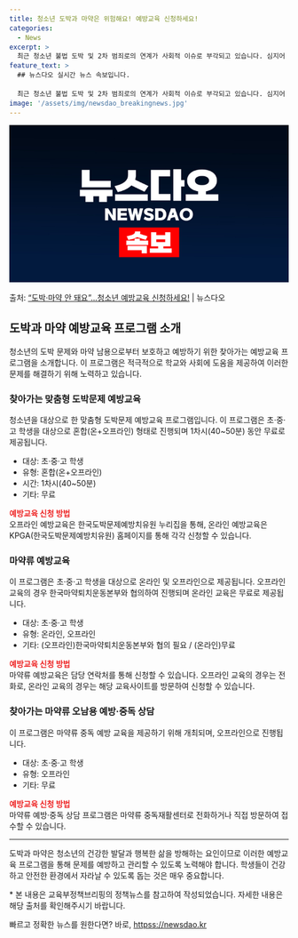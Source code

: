 ```yaml
---
title: 청소년 도박과 마약은 위험해요! 예방교육 신청하세요!
categories:
  - News
excerpt: >
  최근 청소년 불법 도박 및 2차 범죄로의 연계가 사회적 이슈로 부각되고 있습니다. 심지어 도박 빚을 감당하지…
feature_text: >
  ## 뉴스다오 실시간 뉴스 속보입니다.

  최근 청소년 불법 도박 및 2차 범죄로의 연계가 사회적 이슈로 부각되고 있습니다. 심지어 도박 빚을 감당하지…
image: '/assets/img/newsdao_breakingnews.jpg'
---
```


![뉴스다오 속보](/assets/img/newsdao_breakingnews.jpg)

<p>출처: <a href="httpss://newsdao.kr/2654" rel="dofollow">“도박·마약 안 돼요”…청소년 예방교육 신청하세요!</a> | 뉴스다오</p>

<h2 data-ke-size="size26">도박과 마약 예방교육 프로그램 소개</h2>
<p data-ke-size="size16">청소년의 도박 문제와 마약 남용으로부터 보호하고 예방하기 위한 찾아가는 예방교육 프로그램을 소개합니다. 이 프로그램은 적극적으로 학교와 사회에 도움을 제공하여 이러한 문제를 해결하기 위해 노력하고 있습니다.</p>

<h3>찾아가는 맞춤형 도박문제 예방교육</h3>
<p data-ke-size="size16">청소년을 대상으로 한 맞춤형 도박문제 예방교육 프로그램입니다. 이 프로그램은 초·중·고 학생을 대상으로 혼합(온+오프라인) 형태로 진행되며 1차시(40~50분) 동안 무료로 제공됩니다.</p>
<ul>
    <li>대상: 초·중·고 학생</li>
    <li>유형: 혼합(온+오프라인)</li>
    <li>시간: 1차시(40~50분)</li>
    <li>기타: 무료</li>
</ul>
<p data-ke-size="size16"><b><span style="color: #ee2323;">예방교육 신청 방법</span></b><br>
오프라인 예방교육은 한국도박문제예방치유원 누리집을 통해, 온라인 예방교육은 KPGA(한국도박문제예방치유원) 홈페이지를 통해 각각 신청할 수 있습니다.</p>

<h3>마약류 예방교육</h3>
<p data-ke-size="size16">이 프로그램은 초·중·고 학생을 대상으로 온라인 및 오프라인으로 제공됩니다. 오프라인 교육의 경우 한국마약퇴치운동본부와 협의하여 진행되며 온라인 교육은 무료로 제공됩니다.</p>
<ul>
    <li>대상: 초·중·고 학생</li>
    <li>유형: 온라인, 오프라인</li>
    <li>기타: (오프라인)한국마약퇴치운동본부와 협의 필요 / (온라인)무료</li>
</ul>
<p data-ke-size="size16"><b><span style="color: #ee2323;">예방교육 신청 방법</span></b><br>
마약류 예방교육은 담당 연락처를 통해 신청할 수 있습니다. 오프라인 교육의 경우는 전화로, 온라인 교육의 경우는 해당 교육사이트를 방문하여 신청할 수 있습니다.</p>

<h3>찾아가는 마약류 오남용 예방·중독 상담</h3>
<p data-ke-size="size16">이 프로그램은 마약류 중독 예방 교육을 제공하기 위해 개최되며, 오프라인으로 진행됩니다.</p>
<ul>
    <li>대상: 초·중·고 학생</li>
    <li>유형: 오프라인</li>
    <li>기타: 무료</li>
</ul>
<p data-ke-size="size16"><b><span style="color: #ee2323;">예방교육 신청 방법</span></b><br>
마약류 예방·중독 상담 프로그램은 마약류 중독재활센터로 전화하거나 직접 방문하여 접수할 수 있습니다.</p>
<hr>
<p data-ke-size="size16">도박과 마약은 청소년의 건강한 발달과 행복한 삶을 방해하는 요인이므로 이러한 예방교육 프로그램을 통해 문제를 예방하고 관리할 수 있도록 노력해야 합니다. 학생들이 건강하고 안전한 환경에서 자라날 수 있도록 돕는 것은 매우 중요합니다.</p>
<p data-ke-size="size16">* 본 내용은 교육부정책브리핑의 정책뉴스를 참고하여 작성되었습니다. 자세한 내용은 해당 출처를 확인해주시기 바랍니다.</p> 

빠르고 정확한 뉴스를 원한다면? 바로, <a href="httpss://newsdao.kr" rel="dofollow">httpss://newsdao.kr</a>


